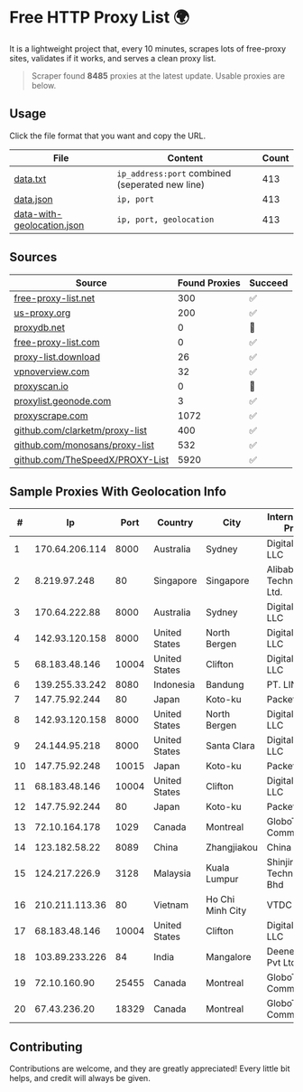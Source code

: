 
# Free HTTP Proxy List 🌍

It is a lightweight project that, every 10 minutes, scrapes lots of free-proxy sites, validates if it works, and serves a clean proxy list.


> Scraper found **8485** proxies at the latest update. Usable proxies are below.

## Usage

Click the file format that you want and copy the URL.


|File|Content|Count|
|----|-------|-----|
|[data.txt](https://raw.githubusercontent.com/themiralay/Proxy-List-World/master/data.txt)|`ip_address:port` combined (seperated new line)|413|
|[data.json](https://raw.githubusercontent.com/themiralay/Proxy-List-World/master/data.json)|`ip, port`|413|
|[data-with-geolocation.json](https://raw.githubusercontent.com/themiralay/Proxy-List-World/master/data-with-geolocation.json)|`ip, port, geolocation`|413|

## Sources

|Source|Found Proxies|Succeed|
|------|-------------|-------|
|[free-proxy-list.net](https://free-proxy-list.net)|300|✅|
|[us-proxy.org](https://www.us-proxy.org)|200|✅|
|[proxydb.net](http://proxydb.net)|0|🚫|
|[free-proxy-list.com](https://free-proxy-list.com/?page=&port=&type%5B%5D=http&type%5B%5D=https&up_time=0&search=Search)|0|✅|
|[proxy-list.download](https://www.proxy-list.download/HTTP)|26|✅|
|[vpnoverview.com](https://vpnoverview.com/privacy/anonymous-browsing/free-proxy-servers)|32|✅|
|[proxyscan.io](https://www.proxyscan.io)|0|🚫|
|[proxylist.geonode.com](https://proxylist.geonode.com/api/proxy-list?limit=300&page=1&sort_by=lastChecked&sort_type=desc&protocols=http,https)|3|✅|
|[proxyscrape.com](https://api.proxyscrape.com/v2/?request=displayproxies&protocol=http&timeout=10000&country=all&ssl=all&anonymity=all)|1072|✅|
|[github.com/clarketm/proxy-list](https://raw.githubusercontent.com/clarketm/proxy-list/master/proxy-list-raw.txt)|400|✅|
|[github.com/monosans/proxy-list](https://raw.githubusercontent.com/monosans/proxy-list/main/proxies/http.txt)|532|✅|
|[github.com/TheSpeedX/PROXY-List](https://raw.githubusercontent.com/TheSpeedX/PROXY-List/master/http.txt)|5920|✅|


## Sample Proxies With Geolocation Info

|#|Ip|Port|Country|City|Internet Service Provider|
|-|--|----|-------|----|-------------------------|
|1|170.64.206.114|8000|Australia|Sydney|DigitalOcean, LLC|
|2|8.219.97.248|80|Singapore|Singapore|Alibaba (US) Technology Co., Ltd.|
|3|170.64.222.88|8000|Australia|Sydney|DigitalOcean, LLC|
|4|142.93.120.158|8000|United States|North Bergen|DigitalOcean, LLC|
|5|68.183.48.146|10004|United States|Clifton|DigitalOcean, LLC|
|6|139.255.33.242|8080|Indonesia|Bandung|PT. LINKNET|
|7|147.75.92.244|80|Japan|Koto-ku|Packet Host, Inc.|
|8|142.93.120.158|8000|United States|North Bergen|DigitalOcean, LLC|
|9|24.144.95.218|8000|United States|Santa Clara|DigitalOcean, LLC|
|10|147.75.92.248|10015|Japan|Koto-ku|Packet Host, Inc.|
|11|68.183.48.146|10004|United States|Clifton|DigitalOcean, LLC|
|12|147.75.92.244|80|Japan|Koto-ku|Packet Host, Inc.|
|13|72.10.164.178|1029|Canada|Montreal|GloboTech Communications|
|14|123.182.58.22|8089|China|Zhangjiakou|China Telecom|
|15|124.217.226.9|3128|Malaysia|Kuala Lumpur|Shinjiru Technology Sdn Bhd|
|16|210.211.113.36|80|Vietnam|Ho Chi Minh City|VTDC|
|17|68.183.48.146|10004|United States|Clifton|DigitalOcean, LLC|
|18|103.89.233.226|84|India|Mangalore|Deenet Services Pvt Ltd|
|19|72.10.160.90|25455|Canada|Montreal|GloboTech Communications|
|20|67.43.236.20|18329|Canada|Montreal|GloboTech Communications|



## Contributing

Contributions are welcome, and they are greatly appreciated! Every
little bit helps, and credit will always be given.

